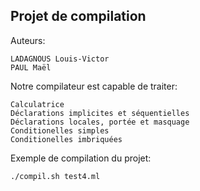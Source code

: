 ## Projet de compilation

Auteurs: 

    LADAGNOUS Louis-Victor
    PAUL Maël

Notre compilateur est capable de traiter:

    Calculatrice
    Déclarations implicites et séquentielles
    Déclarations locales, portée et masquage
    Conditionelles simples
    Conditionelles imbriquées

Exemple de compilation du projet:

    ./compil.sh test4.ml